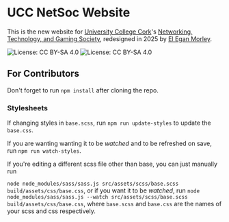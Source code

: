 # UCC NetSoc Website

This is the new website for [University College Cork](https://ucc.ie)'s [Networking, Technology, and Gaming Society](https://netsoc.co), redesigned in 2025 by [El Egan Morley](https://yakowa.com).

![License: CC BY-SA 4.0](https://img.shields.io/badge/Created-2025-ffee00)
![License: CC BY-SA 4.0](https://img.shields.io/badge/Last_Updated-2025-66ff00)



## For Contributors

Don't forget to run `npm install` after cloning the repo.

### Stylesheets

If changing styles in `base.scss`, run `npm run update-styles` to update the `base.css`.

If you are wanting wanting it to be *watched* and to be refreshed on save, run `npm run watch-styles`.

If you're editing a different scss file other than base, you can just manually run

`node node_modules/sass/sass.js src/assets/scss/base.scss build/assets/css/base.css`, or if you want it to be *watched*, run `node node_modules/sass/sass.js --watch src/assets/scss/base.scss build/assets/css/base.css`, where `base.scss` and `base.css` are the names of your scss and css respectively.